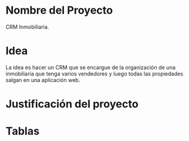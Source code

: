 # Nombre del Proyecto
CRM Inmobiliaria. 
# Idea
La idea es hacer un CRM que se encargue de la organización de una inmobiliaria que tenga varios vendedores y luego todas las propiedades salgan en una aplicación web.
# Justificación del proyecto
# Tablas
